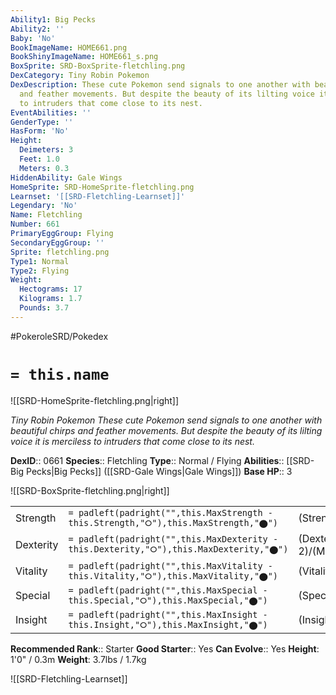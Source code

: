 ```yaml
---
Ability1: Big Pecks
Ability2: ''
Baby: 'No'
BookImageName: HOME661.png
BookShinyImageName: HOME661_s.png
BoxSprite: SRD-BoxSprite-fletchling.png
DexCategory: Tiny Robin Pokemon
DexDescription: These cute Pokemon send signals to one another with beautiful chirps
  and feather movements. But despite the beauty of its lilting voice it is merciless
  to intruders that come close to its nest.
EventAbilities: ''
GenderType: ''
HasForm: 'No'
Height:
  Deimeters: 3
  Feet: 1.0
  Meters: 0.3
HiddenAbility: Gale Wings
HomeSprite: SRD-HomeSprite-fletchling.png
Learnset: '[[SRD-Fletchling-Learnset]]'
Legendary: 'No'
Name: Fletchling
Number: 661
PrimaryEggGroup: Flying
SecondaryEggGroup: ''
Sprite: fletchling.png
Type1: Normal
Type2: Flying
Weight:
  Hectograms: 17
  Kilograms: 1.7
  Pounds: 3.7
---
```


#PokeroleSRD/Pokedex

# `= this.name`

![[SRD-HomeSprite-fletchling.png|right]]

*Tiny Robin Pokemon*
*These cute Pokemon send signals to one another with beautiful chirps and feather movements. But despite the beauty of its lilting voice it is merciless to intruders that come close to its nest.*

**DexID**:: 0661
**Species**:: Fletchling
**Type**:: Normal / Flying
**Abilities**:: [[SRD-Big Pecks|Big Pecks]] ([[SRD-Gale Wings|Gale Wings]])
**Base HP**:: 3

![[SRD-BoxSprite-fletchling.png|right]]

|           |                                                                                        |                                          |
| --------- | -------------------------------------------------------------------------------------- | ---------------------------------------- |
| Strength  | `= padleft(padright("",this.MaxStrength - this.Strength,"⭘"),this.MaxStrength,"⬤")`    | (Strength::2)/(MaxStrength::4)   |
| Dexterity | `= padleft(padright("",this.MaxDexterity - this.Dexterity,"⭘"),this.MaxDexterity,"⬤")` | (Dexterity:: 2)/(MaxDexterity::4) |
| Vitality  | `= padleft(padright("",this.MaxVitality - this.Vitality,"⭘"),this.MaxVitality,"⬤")`    | (Vitality::1)/(MaxVitality::3)   |
| Special   | `= padleft(padright("",this.MaxSpecial - this.Special,"⭘"),this.MaxSpecial,"⬤")`       | (Special::1)/(MaxSpecial::3)     |
| Insight   | `= padleft(padright("",this.MaxInsight - this.Insight,"⭘"),this.MaxInsight,"⬤")`       | (Insight::1)/(MaxInsight::3)     |

**Recommended Rank**:: Starter
**Good Starter**:: Yes
**Can Evolve**:: Yes
**Height**: 1'0" / 0.3m
**Weight**: 3.7lbs / 1.7kg

![[SRD-Fletchling-Learnset]]